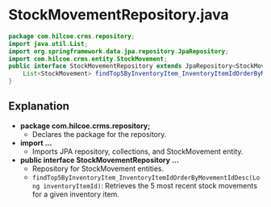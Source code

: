 # StockMovementRepository.java

```java
package com.hilcoe.crms.repository;
import java.util.List;
import org.springframework.data.jpa.repository.JpaRepository;
import com.hilcoe.crms.entity.StockMovement;
public interface StockMovementRepository extends JpaRepository<StockMovement, Long> {
    List<StockMovement> findTop5ByInventoryItem_InventoryItemIdOrderByMovementIdDesc(Long inventoryItemId);
}
```

## Explanation

- **package com.hilcoe.crms.repository;**
  - Declares the package for the repository.
- **import ...**
  - Imports JPA repository, collections, and StockMovement entity.
- **public interface StockMovementRepository ...**
  - Repository for StockMovement entities.
  - `findTop5ByInventoryItem_InventoryItemIdOrderByMovementIdDesc(Long inventoryItemId)`: Retrieves the 5 most recent stock movements for a given inventory item.
